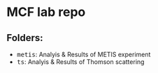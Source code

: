 # MCF lab repo
## Folders:
- <TT>metis</TT>: Analyis & Results of METIS experiment
- <TT>ts</TT>: Analyis & Results of Thomson scattering
